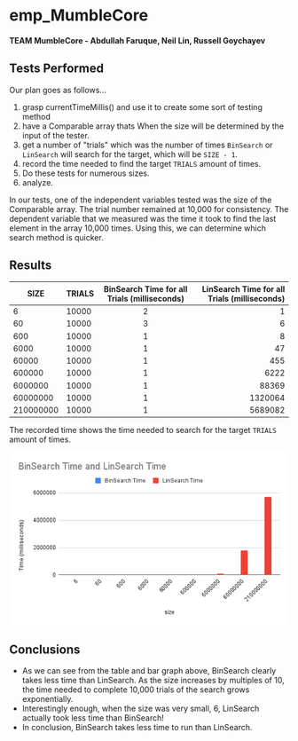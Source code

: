 # emp_MumbleCore
#### TEAM MumbleCore - Abdullah Faruque, Neil Lin, Russell Goychayev
## Tests Performed
Our plan goes as follows...
1. grasp currentTimeMillis() and use it to create some sort of testing method
2. have a Comparable array thats When the size will be determined by the input of the tester.
3. get a number of "trials" which was the number of times <code>BinSearch</code> or <code>LinSearch</code> will search for the target, which will be <code>SIZE - 1</code>.
4. record the time needed to find the target <code>TRIALS</code> amount of times.
5. Do these tests for numerous sizes.
6. analyze.

In our tests, one of the independent variables tested was the size of the Comparable array. The trial number remained at 10,000 for consistency. The dependent variable that we measured was the time it took to find the last element in the array 10,000 times. Using this, we can determine which search method is quicker. 

## Results

| SIZE | TRIALS | BinSearch Time for all Trials (milliseconds)  | LinSearch Time for all Trials (milliseconds) |
|-----------------|:-------------|:---------------:|---------------:|
| 6         | 10000         | 2      | 1                  |
| 60        | 10000         | 3      | 6                  |
| 600       | 10000         | 1      | 8                  |
| 6000      | 10000         | 1      | 47                 |
| 60000     | 10000         | 1      | 455                |
| 600000    | 10000         | 1      | 6222               |
| 6000000   | 10000         | 1      | 88369              |
| 60000000  | 10000         | 1      | 1320064            |
| 210000000 | 10000         | 1      | 5689082            |

The recorded time shows the time needed to search for the target <code>TRIALS</code> amount of times. 

![alt text](https://github.com/lineil28/emp_MumbleCore/blob/main/BinSearch%20Time%20and%20LinSearch%20Time.png)
## Conclusions
* As we can see from the table and bar graph above, BinSearch clearly takes less time than LinSearch. As the size increases by multiples of 10, the time needed to complete 10,000 trials of the search grows exponentially.
* Interestingly enough, when the size was very small, 6, LinSearch actually took less time than BinSearch!
* In conclusion, BinSearch takes less time to run than LinSearch. 
